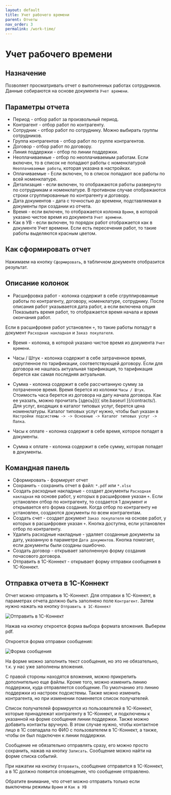 ```yaml
---
layout: default
title: Учет рабочего времени
parent: Отчеты
nav_order: 3
permalink: /work-time/
---
```


# Учет рабочего времени

## Назначение

Позволяет просматривать отчет о выполненных работах сотрудников.
Данные собираются на основе документа `Учет времени`.

## Параметры отчета

* Период - отбор работ за произвольный период.
* Контрагент - отбор работ по контрагенту.
* Сотрудник - отбор работ по сотруднику. Можно выбирать группы сотрудников.
* Группа контрагентов - отбор работ по группе контрагентов.
* Договор - отбор работ по договору.
* Линия поддержки - отбор по линии поддержки.
* Неоплачиваемые - отбор по неоплачиваемым работам. Если включен, то в список не попадают работы с номенклатурой `Неоплачиваемые работы`, которая указана в настройках.
* Оплачиваемые - Если включен, то в список попадают все работы по всей номенклатуре.
* Детализация - если включен, то отображаются работы развернуто по сотрудникам и номенклатуре. В противном случае отображаются строки сгруппированные по контрагенту и договору.
* Дата документов - дата с точностью до времени, подставляемая в документы при создании из отчета.
* Время - если включен, то отображается колонка `Время`, в которой указано чистое время из документа `Учет времени`.
* Как в УВ - если включен, то порядок работ отображается как в документе Учет времени. Если есть пересечения работ, то такие работы выделяются красным цветом.

## Как сформировать отчет

Нажимаем на кнопку `Сформировать`, в табличном документе отобразится результат.

## Описание колонок

* Расшифровка работ - колонка содержит в себе сгруппированные работы по контрагенту, договору, номенклатуре, сотруднику. 
После описания работ указывается дата работ, а если включена опция Показывать время работ, то отображается время начала и время окончания работ.

Если в расшифровке работ установлен `+`, то такие работы попадут в документ `Расходная накладная` и `Заказ покупателя`.

* Время - колонка, в которой указано чистое время из документа `Учет времени`.

* Часы / Штук - колонка содержит в себе затраченное время, округленное по тарификации, соответствующей договору. Если для договора не нашлась актуальная тарификация, то тарификация берется как самая последняя актуальная.

* Сумма - колонка содержит в себе рассчитанную сумму за потраченное время. Время берется из колонки `Часы / Штук`. Стоимость часа берется из договора на дату начала договора. Как ее указать, можно прочитать [здесь]({{ site.baseurl }}/contracts/).
Для услуг, входящих в каталог типовых услуг, берется цена номенклатуры. Каталог типовых услуг нужно, чтобы был указан в `Настройки подсистемы -> -> Основные -> Каталог типовых услуг -> Папка`. 

* Часы к оплате - колонка содержит в себе время, которое попадет в документы.

* Сумма к оплате - колонка содержит в себе сумму, которая попадет в документы.

## Командная панель

* Сформировать - формирует отчет
* Сохранить - сохранить отчет в файл: `*.pdf` или `*.xlsx`
* Создать расходные накладные - создает документы `Расходная накладная` на основе работ, у которых в расшифровке указан `+`.
Если установлен отбор по контрагенту, то создается 1 документ и открывается его форма создания.
Когда отбор по контрагенту не установлен, создаются документы по всем контрагентам.
* Создать счет - создает документ `Заказ покупателя` на основе работ, у которых в расшифровке указан `+`.
Кнопка доступна, если установлен отбор по контрагенту.
* Удалить расходные накладные - удаляет созданные документы за дату, указанную в параметре `Дата документов`. Кнопка помогает, если документы были созданы ошибочно.
* Создать договор - открывает заполненную форму создания почасового договора.
* Отправить в 1С-Коннект - открывает форму отправки сообщения в 1С-Коннект.

## Отправка отчета в 1С-Коннект

Отчет можно отправить в 1С-Коннект. Для отправки в 1С-Коннект, в параметрах отчета должно быть заполнено поле `Контрагент`.
Затем нужно нажать на кнопку `Отправить в 1С-Коннект`

![Отправить в 1С-Коннект](../img/send-message-to-connect.png)

Нажав на кнопку откроется форма выбора формата вложения.
Выберем pdf.

Откроется форма отправки сообщения:

![Форма сообщения](../img/message-form.png)

На форме можно заполнить текст сообщения, но это не обязательно, т.к. у нас уже заполнены вложения. 

С правой стороны находятся вложения, можно прикрепить дополнительно еще файлы. Кроме того, можно изменить линию поддержки, куда отправляется сообщение. По умолчанию это линию поддержки из настроек подсистемы. 
Также можно изменить контрагента, но при изменении поменяется список получателей.

Список получателей формируется из пользователей в 1С-Коннект, которые принадлежат контрагенту в 1С-Коннект, и подключены к указанной на форме сообщения линии поддержки. Также можно добавить контакты вручную. В этом случае нужно, чтобы контактное лицо в 1С совпадала по ФИО с пользователем в 1С-Коннект, а также, чтобы он был подключен к линии поддержки.

Сообщение не обязательно отправлять сразу, его можно просто сохранить, нажав на кнопку `Записать`.
Сообщение можно найти на форме списка событий.

При нажатии на кнопку `Отправить`, сообщение отправится в 1С-Коннект, а в 1С должно появится оповещение, что сообщение отправлено.

Обратите внимание, что отчет можно отправить только если выключены режимы `Время` и `Как в УВ`
